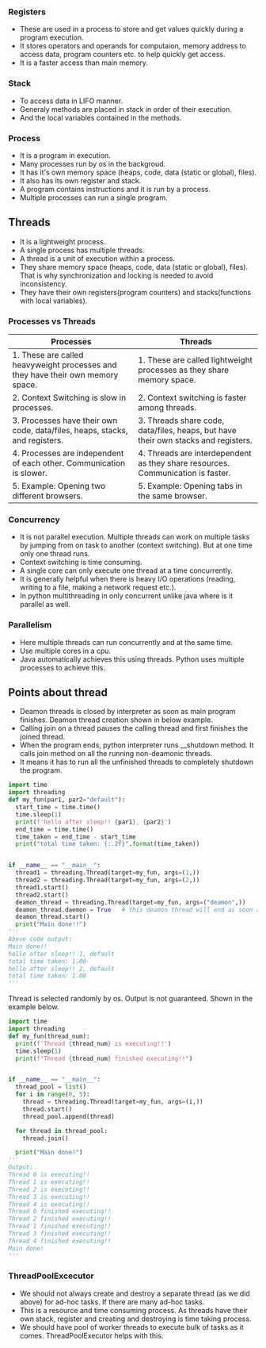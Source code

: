 ### Registers
- These are used in a process to store and get values quickly during a program execution.
- It stores operators and operands for computaion, memory address to access data, program counters etc. to help quickly get access.
- It is a faster access than main memory.

### Stack
- To access data in LIFO manner.
- Generaly methods are placed in stack in order of their execution.
- And the local variables contained in the methods.

### Process
- It is a program in execution.
- Many processes run by os in the backgroud.
- It has it's own memory space (heaps, code, data (static or global), files).
- It also has its own register and stack.
- A program contains instructions and it is run by a process.
- Multiple processes can run a single program.

## Threads
- It is a lightweight process.
- A single process has multiple threads.
- A thread is a unit of execution within a process.
- They share memory space (heaps, code, data (static or global), files). That is why synchronization and locking is needed to avoid inconsistency.
- They have their own registers(program counters) and stacks(functions with local variables).
  
### Processes vs Threads

| Processes                               | Threads                                    |
| ----------------------------------------| ------------------------------------------ |
| 1. These are called heavyweight processes and they have their own memory space. | 1. These are called lightweight processes as they share memory space. |
| 2. Context Switching is slow in processes. | 2. Context switching is faster among threads. |
| 3. Processes have their own code, data/files, heaps, stacks, and registers. | 3. Threads share code, data/files, heaps, but have their own stacks and registers. |
| 4. Processes are independent of each other. Communication is slower. | 4. Threads are interdependent as they share resources. Communication is faster. |
| 5. Example: Opening two different browsers. | 5. Example: Opening tabs in the same browser. |


### Concurrency
- It is not parallel execution. Multiple threads can work on multiple tasks by jumping from on task to another (context switching). But at one time only one thread runs.
- Context switching is time consuming.
- A single core can only execute one thread at a time concurrently.
- It is generally helpful when there is heavy I/O operations (reading, writing to a file, making a network request etc.).
- In python multithreading in only concurrent unlike java where is it parallel as well.

### Parallelism
- Here multiple threads can run concurrently and at the same time.
- Use multiple cores in a cpu.
- Java automatically achieves this using threads. Python uses multiple processes to achieve this.

## Points about thread
- Deamon threads is closed by interpreter as soon as main program finishes. Deamon thread creation shown in below example. 
- Calling join on a thread pauses the calling thread and first finishes the joined thread.
- When the program ends, python interpreter runs __shutdown method. It calls join method on all the running non-deamonic threads.
- It means it has to run all the unfinished threads to completely shutdown the program.

```python
import time
import threading
def my_fun(par1, par2="default"):
  start_time = time.time()
  time.sleep(1)
  print(f'hello after sleep!! {par1}, {par2}')
  end_time = time.time()
  time_taken = end_time - start_time
  print("total time taken: {:.2f}".format(time_taken))


if __name__ == "__main__":
  thread1 = threading.Thread(target=my_fun, args=(1,))
  thread2 = threading.Thread(target=my_fun, args=(2,))
  thread1.start()
  thread2.start()
  deamon_thread = threading.Thread(target=my_fun, args=("deamon",))
  deamon_thread.daemon = True   # this deamon thread will end as soon as main ends, won't print anything
  deamon_thread.start()
  print("Main done!!")
'''
Above code output:
Main done!!
hello after sleep!! 1, default
total time taken: 1.00
hello after sleep!! 2, default
total time taken: 1.00
'''
```
Thread is selected randomly by os. Output is not guaranteed. Shown in the example below.
```python
import time
import threading
def my_fun(thread_num):
  print(f'Thread {thread_num} is executing!!')
  time.sleep(1)
  print(f"Thread {thread_num} finished executing!!")


if __name__ == "__main__":
  thread_pool = list()
  for i in range(0, 5):
    thread = threading.Thread(target=my_fun, args=(i,))
    thread.start()
    thread_pool.append(thread)

  for thread in thread_pool:
    thread.join()

  print("Main done!")
'''
Output:
Thread 0 is executing!!
Thread 1 is executing!!
Thread 2 is executing!!
Thread 3 is executing!!
Thread 4 is executing!!
Thread 0 finished executing!!
Thread 2 finished executing!!
Thread 1 finished executing!!
Thread 3 finished executing!!
Thread 4 finished executing!!
Main done!
'''
```
### ThreadPoolExcecutor
- We should not always create and destroy a separate thread (as we did above) for ad-hoc tasks. If there are many ad-hoc tasks.
- This is a resource and time consuming process. As threads have their own stack, register and creating and destroying is time taking process.
- We should have pool of worker threads to execute bulk of tasks as it comes. ThreadPoolExecutor helps with this.



